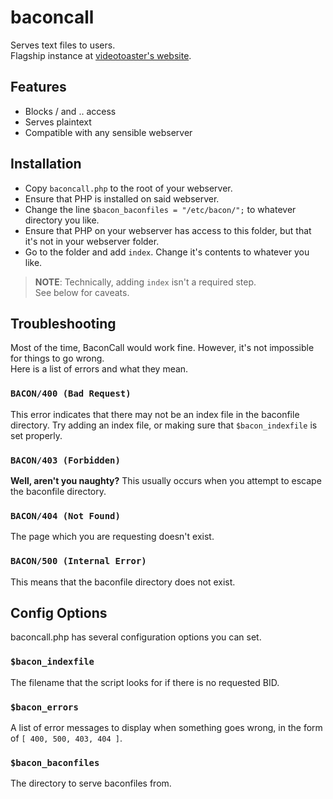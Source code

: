 # baconcall
Serves text files to users.<br>
Flagship instance at [videotoaster's website](https://bacon.videotoaster.ga/baconcall.php).<br>
## Features
- Blocks / and .. access
- Serves plaintext
- Compatible with any sensible webserver
## Installation
- Copy `baconcall.php` to the root of your webserver.
- Ensure that PHP is installed on said webserver.
- Change the line `$bacon_baconfiles = "/etc/bacon/";` to whatever directory you like.
- Ensure that PHP on your webserver has access to this folder, but that it's not in your webserver folder.
- Go to the folder and add `index`. Change it's contents to whatever you like.

> **NOTE**: Technically, adding `index` isn't a required step.<br>
> See below for caveats.

## Troubleshooting
Most of the time, BaconCall would work fine. However, it's not impossible for things to go wrong.<br>
Here is a list of errors and what they mean.
### `BACON/400 (Bad Request)`
This error indicates that there may not be an index file in the baconfile directory. Try adding an index file, or making sure that `$bacon_indexfile` is set properly.
### `BACON/403 (Forbidden)`
**Well, aren't you naughty?** This usually occurs when you attempt to escape the baconfile directory.
### `BACON/404 (Not Found)`
The page which you are requesting doesn't exist.
### `BACON/500 (Internal Error)`
This means that the baconfile directory does not exist.

## Config Options
baconcall.php has several configuration options you can set.
### `$bacon_indexfile`
The filename that the script looks for if there is no requested BID.
### `$bacon_errors`
A list of error messages to display when something goes wrong, in the form of `[ 400, 500, 403, 404 ]`.
### `$bacon_baconfiles`
The directory to serve baconfiles from.
